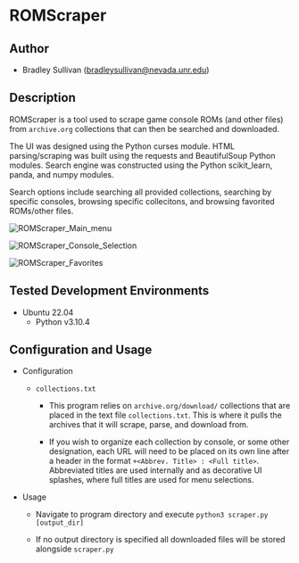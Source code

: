 # ROMScraper

## Author
- Bradley Sullivan (bradleysullivan@nevada.unr.edu)

## Description
ROMScraper is a tool used to scrape game console ROMs (and other files) from `archive.org` collections that can then be searched and downloaded. 

The UI was designed using the Python curses module. HTML parsing/scraping was built using the requests and BeautifulSoup Python modules. Search engine was constructed using the Python scikit_learn, panda, and numpy modules.

Search options include searching all provided collections, searching by specific consoles, browsing specific collecitons, and browsing favorited ROMs/other files.

![ROMScraper_Main_menu](https://user-images.githubusercontent.com/77858921/183275665-9f096d00-1a5c-4010-8cb5-9c1b938263ba.png)

![ROMScraper_Console_Selection](https://user-images.githubusercontent.com/77858921/183275682-87a807d8-3ad8-4541-8fe7-9fa2042a637b.png)

![ROMScraper_Favorites](https://user-images.githubusercontent.com/77858921/183275684-70991328-b03e-461d-b106-b7756aa36680.png)

## Tested Development Environments
- Ubuntu 22.04
  - Python v3.10.4
  
## Configuration and Usage
- Configuration
  - `collections.txt`

    - This program relies on `archive.org/download/` collections that are placed in the text file `collections.txt`. This is where it pulls the archives that it will scrape, parse, and download from.

    - If you wish to organize each collection by console, or some other designation, each URL will need to be placed on its own line after a header in the format `+<Abbrev. Title> : <Full title>`. Abbreviated titles are used internally and as decorative UI splashes, where full titles are used for menu selections.
  
 - Usage
 
    - Navigate to program directory and execute `python3 scraper.py [output_dir]`
 
    - If no output directory is specified all downloaded files will be stored alongside `scraper.py`
